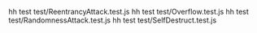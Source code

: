 hh test test/ReentrancyAttack.test.js
hh test test/Overflow.test.js
hh test test/RandomnessAttack.test.js
hh test test/SelfDestruct.test.js
